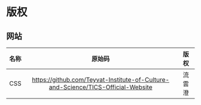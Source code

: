 ﻿# 版权
## 网站
| 名称 | 原始码 | 版权 |
|:---------:|:----------------------------------:|:-------------------------------:|
| CSS | https://github.com/Teyvat-Institute-of-Culture-and-Science/TICS-Official-Website | 流雲 澄 |
